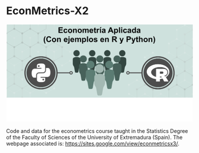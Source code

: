 # EconMetrics-X2

![ ](EconMetrics-RPy.png)

Code and data for the econometrics course taught in the Statistics Degree of the Faculty of Sciences of the University of Extremadura (Spain).  The webpage associated is: https://sites.google.com/view/econmetricsx3/.
